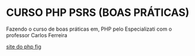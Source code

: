 # CURSO PHP PSRS (BOAS PRÁTICAS)
 Fazendo o curso de  boas práticas  em, PHP pelo Especializati com o professor Carlos Ferreira

[site do php fig ](https://www.php-fig.org/)